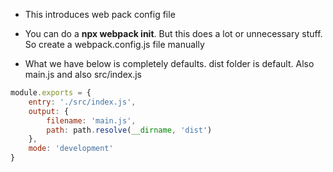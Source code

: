 - This introduces web pack config file
- You can do a **npx webpack init**. But this does a lot or unnecessary stuff. So create a webpack.config.js file manually 

- What we have below is completely defaults. dist folder is default. Also main.js and also src/index.js

```js
module.exports = {
    entry: './src/index.js',
    output: {
        filename: 'main.js',
        path: path.resolve(__dirname, 'dist')
    },
    mode: 'development'
}
```  